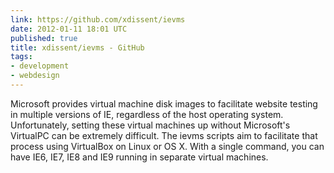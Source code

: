 ```yaml
---
link: https://github.com/xdissent/ievms
date: 2012-01-11 18:01 UTC
published: true
title: xdissent/ievms - GitHub
tags:
- development
- webdesign
---
```


Microsoft provides virtual machine disk images to facilitate website testing in multiple versions of IE, regardless of the host operating system. Unfortunately, setting these virtual machines up without Microsoft's VirtualPC can be extremely difficult. The ievms scripts aim to facilitate that process using VirtualBox on Linux or OS X. With a single command, you can have IE6, IE7, IE8 and IE9 running in separate virtual machines.
